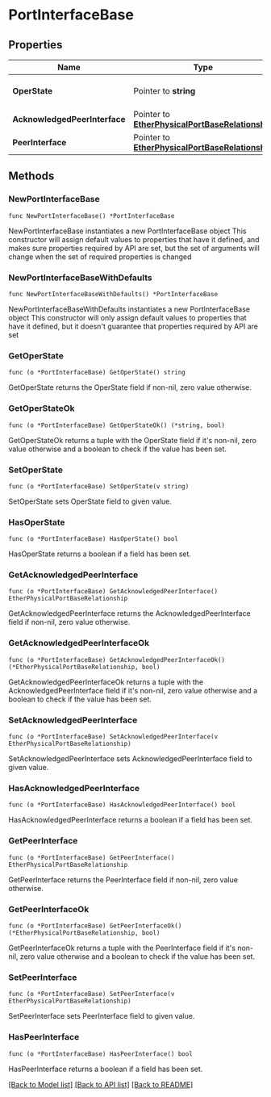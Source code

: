 # PortInterfaceBase

## Properties

Name | Type | Description | Notes
------------ | ------------- | ------------- | -------------
**OperState** | Pointer to **string** | Operational state of an Interface. | [optional] 
**AcknowledgedPeerInterface** | Pointer to [**EtherPhysicalPortBaseRelationship**](ether.PhysicalPortBase.Relationship.md) |  | [optional] 
**PeerInterface** | Pointer to [**EtherPhysicalPortBaseRelationship**](ether.PhysicalPortBase.Relationship.md) |  | [optional] 

## Methods

### NewPortInterfaceBase

`func NewPortInterfaceBase() *PortInterfaceBase`

NewPortInterfaceBase instantiates a new PortInterfaceBase object
This constructor will assign default values to properties that have it defined,
and makes sure properties required by API are set, but the set of arguments
will change when the set of required properties is changed

### NewPortInterfaceBaseWithDefaults

`func NewPortInterfaceBaseWithDefaults() *PortInterfaceBase`

NewPortInterfaceBaseWithDefaults instantiates a new PortInterfaceBase object
This constructor will only assign default values to properties that have it defined,
but it doesn't guarantee that properties required by API are set

### GetOperState

`func (o *PortInterfaceBase) GetOperState() string`

GetOperState returns the OperState field if non-nil, zero value otherwise.

### GetOperStateOk

`func (o *PortInterfaceBase) GetOperStateOk() (*string, bool)`

GetOperStateOk returns a tuple with the OperState field if it's non-nil, zero value otherwise
and a boolean to check if the value has been set.

### SetOperState

`func (o *PortInterfaceBase) SetOperState(v string)`

SetOperState sets OperState field to given value.

### HasOperState

`func (o *PortInterfaceBase) HasOperState() bool`

HasOperState returns a boolean if a field has been set.

### GetAcknowledgedPeerInterface

`func (o *PortInterfaceBase) GetAcknowledgedPeerInterface() EtherPhysicalPortBaseRelationship`

GetAcknowledgedPeerInterface returns the AcknowledgedPeerInterface field if non-nil, zero value otherwise.

### GetAcknowledgedPeerInterfaceOk

`func (o *PortInterfaceBase) GetAcknowledgedPeerInterfaceOk() (*EtherPhysicalPortBaseRelationship, bool)`

GetAcknowledgedPeerInterfaceOk returns a tuple with the AcknowledgedPeerInterface field if it's non-nil, zero value otherwise
and a boolean to check if the value has been set.

### SetAcknowledgedPeerInterface

`func (o *PortInterfaceBase) SetAcknowledgedPeerInterface(v EtherPhysicalPortBaseRelationship)`

SetAcknowledgedPeerInterface sets AcknowledgedPeerInterface field to given value.

### HasAcknowledgedPeerInterface

`func (o *PortInterfaceBase) HasAcknowledgedPeerInterface() bool`

HasAcknowledgedPeerInterface returns a boolean if a field has been set.

### GetPeerInterface

`func (o *PortInterfaceBase) GetPeerInterface() EtherPhysicalPortBaseRelationship`

GetPeerInterface returns the PeerInterface field if non-nil, zero value otherwise.

### GetPeerInterfaceOk

`func (o *PortInterfaceBase) GetPeerInterfaceOk() (*EtherPhysicalPortBaseRelationship, bool)`

GetPeerInterfaceOk returns a tuple with the PeerInterface field if it's non-nil, zero value otherwise
and a boolean to check if the value has been set.

### SetPeerInterface

`func (o *PortInterfaceBase) SetPeerInterface(v EtherPhysicalPortBaseRelationship)`

SetPeerInterface sets PeerInterface field to given value.

### HasPeerInterface

`func (o *PortInterfaceBase) HasPeerInterface() bool`

HasPeerInterface returns a boolean if a field has been set.


[[Back to Model list]](../README.md#documentation-for-models) [[Back to API list]](../README.md#documentation-for-api-endpoints) [[Back to README]](../README.md)


